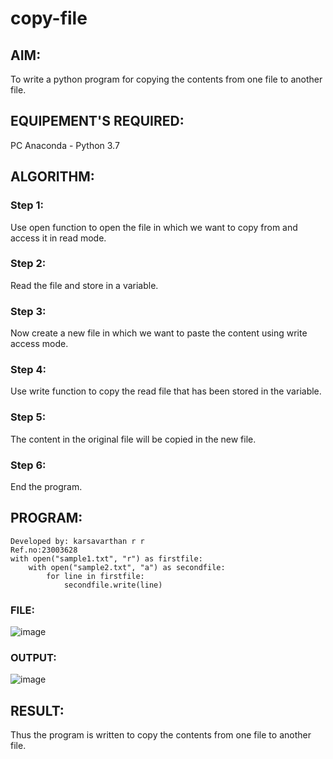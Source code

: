 # copy-file
## AIM:
To write a python program for copying the contents from one file to another file.
## EQUIPEMENT'S REQUIRED: 
PC
Anaconda - Python 3.7
## ALGORITHM: 
### Step 1:
Use open function to open the file in which we want to copy from and access it in read mode.
### Step 2: 
Read the file and store in a variable.
### Step 3: 
Now create a new file in which we want to paste the content using write access mode.
### Step 4:  
Use write function to copy the read file that has been stored in the variable.
### Step 5: 
The content in the original file will be copied in the new file.
### Step 6: 
End the program.
## PROGRAM:
```
Developed by: karsavarthan r r
Ref.no:23003628
with open("sample1.txt", "r") as firstfile:
    with open("sample2.txt", "a") as secondfile:
        for line in firstfile:
            secondfile.write(line)
```
### FILE:
![image](https://user-images.githubusercontent.com/119389139/215118151-7ccd79f8-e06c-43bd-877e-983d2d3ae3b4.png)
### OUTPUT:
![image](https://user-images.githubusercontent.com/119389139/215118371-26568a26-2f45-46fc-85d9-58466f26a728.png)

## RESULT:
Thus the program is written to copy the contents from one file to another file.
